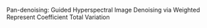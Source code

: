 Pan-denoising: Guided Hyperspectral Image Denoising via Weighted Represent Coefficient Total Variation
